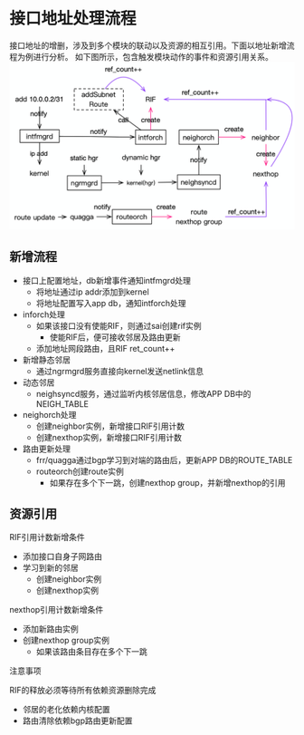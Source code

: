 # 接口地址处理流程

  接口地址的增删，涉及到多个模块的联动以及资源的相互引用。下面以地址新增流程为例进行分析。
如下图所示，包含触发模块动作的事件和资源引用关系。
​
![](assets/接口地址处理流程.20-55-43.png)

## 新增流程

- 接口上配置地址，db新增事件通知intfmgrd处理
  - 将地址通过ip addr添加到kernel
  - 将地址配置写入app db，通知intforch处理
- inforch处理
  - 如果该接口没有使能RIF，则通过sai创建rif实例
    - 使能RIF后，便可接收邻居及路由更新
  - 添加地址网段路由，且RIF ret_count++
- 新增静态邻居
  - 通过ngrmgrd服务直接向kernel发送netlink信息
- 动态邻居
  - neighsyncd服务，通过监听内核邻居信息，修改APP DB中的NEIGH_TABLE
- neighorch处理
  - 创建neighbor实例，新增接口RIF引用计数
  - 创建nexthop实例，新增接口RIF引用计数
- 路由更新处理
  - frr/quagga通过bgp学习到对端的路由后，更新APP DB的ROUTE_TABLE
  - routeorch创建route实例
    - 如果存在多个下一跳，创建nexthop group，并新增nexthop的引用

## 资源引用

RIF引用计数新增条件

- 添加接口自身子网路由
- 学习到新的邻居
  - 创建neighbor实例
  - 创建nexthop实例

nexthop引用计数新增条件

- 添加新路由实例
- 创建nexthop group实例
  - 如果该路由条目存在多个下一跳

注意事项

RIF的释放必须等待所有依赖资源删除完成

- 邻居的老化依赖内核配置
- 路由清除依赖bgp路由更新配置